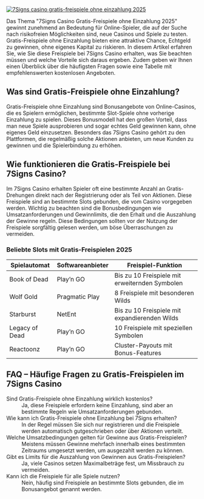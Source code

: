 [![7Signs casino gratis-freispiele ohne einzahlung 2025](https://123-caf.pages.dev/gitsignup.png)](https://vrmoo.ru/Bt82HjjY)

<p>Das Thema "7Signs Casino Gratis-Freispiele ohne Einzahlung 2025" gewinnt zunehmend an Bedeutung für Online-Spieler, die auf der Suche nach risikofreien Möglichkeiten sind, neue Casinos und Spiele zu testen. Gratis-Freispiele ohne Einzahlung bieten eine attraktive Chance, Echtgeld zu gewinnen, ohne eigenes Kapital zu riskieren. In diesem Artikel erfahren Sie, wie Sie diese Freispiele bei 7Signs Casino erhalten, was Sie beachten müssen und welche Vorteile sich daraus ergeben. Zudem geben wir Ihnen einen Überblick über die häufigsten Fragen sowie eine Tabelle mit empfehlenswerten kostenlosen Angeboten.</p>  <h2>Was sind Gratis-Freispiele ohne Einzahlung?</h2> <p>Gratis-Freispiele ohne Einzahlung sind Bonusangebote von Online-Casinos, die es Spielern ermöglichen, bestimmte Slot-Spiele ohne vorherige Einzahlung zu spielen. Dieses Bonusmodell hat den großen Vorteil, dass man neue Spiele ausprobieren und sogar echtes Geld gewinnen kann, ohne eigenes Geld einzusetzen. Besonders das 7Signs Casino gehört zu den Plattformen, die regelmäßig solche Aktionen anbieten, um neue Kunden zu gewinnen und die Spielerbindung zu erhöhen.</p>  <h2>Wie funktionieren die Gratis-Freispiele bei 7Signs Casino?</h2> <p>Im 7Signs Casino erhalten Spieler oft eine bestimmte Anzahl an Gratis-Drehungen direkt nach der Registrierung oder als Teil von Aktionen. Diese Freispiele sind an bestimmte Slots gebunden, die vom Casino vorgegeben werden. Wichtig zu beachten sind die Bonusbedingungen wie Umsatzanforderungen und Gewinnlimits, die den Erhalt und die Auszahlung der Gewinne regeln. Diese Bedingungen sollten vor der Nutzung der Freispiele sorgfältig gelesen werden, um böse Überraschungen zu vermeiden.</p>  <h3>Beliebte Slots mit Gratis-Freispielen 2025</h3> <table>   <thead>     <tr>       <th>Spielautomat</th>       <th>Softwareanbieter</th>       <th>Freispiel-Funktion</th>     </tr>   </thead>   <tbody>     <tr>       <td>Book of Dead</td>       <td>Play’n GO</td>       <td>Bis zu 10 Freispiele mit erweiternden Symbolen</td>     </tr>     <tr>       <td>Wolf Gold</td>       <td>Pragmatic Play</td>       <td>8 Freispiele mit besonderen Wilds</td>     </tr>     <tr>       <td>Starburst</td>       <td>NetEnt</td>       <td>Bis zu 10 Freispiele mit expandierenden Wilds</td>     </tr>     <tr>       <td>Legacy of Dead</td>       <td>Play’n GO</td>       <td>10 Freispiele mit speziellen Symbolen</td>     </tr>     <tr>       <td>Reactoonz</td>       <td>Play’n GO</td>       <td>Cluster-Payouts mit Bonus-Features</td>     </tr>   </tbody> </table>  <h2>FAQ – Häufige Fragen zu Gratis-Freispielen im 7Signs Casino</h2> <dl>   <dt>Sind Gratis-Freispiele ohne Einzahlung wirklich kostenlos?</dt>   <dd>Ja, diese Freispiele erfordern keine Einzahlung, sind aber an bestimmte Regeln wie Umsatzanforderungen gebunden.</dd>    <dt>Wie kann ich Gratis-Freispiele ohne Einzahlung bei 7Signs erhalten?</dt>   <dd>In der Regel müssen Sie sich nur registrieren und die Freispiele werden automatisch gutgeschrieben oder über Aktionen verteilt.</dd>    <dt>Welche Umsatzbedingungen gelten für Gewinne aus Gratis-Freispielen?</dt>   <dd>Meistens müssen Gewinne mehrfach innerhalb eines bestimmten Zeitraums umgesetzt werden, um ausgezahlt werden zu können.</dd>    <dt>Gibt es Limits für die Auszahlung von Gewinnen aus Gratis-Freispielen?</dt>   <dd>Ja, viele Casinos setzen Maximalbeträge fest, um Missbrauch zu vermeiden.</dd>    <dt>Kann ich die Freispiele für alle Spiele nutzen?</dt>   <dd>Nein, häufig sind Freispiele an bestimmte Slots gebunden, die im Bonusangebot genannt werden.</dd> </dl>